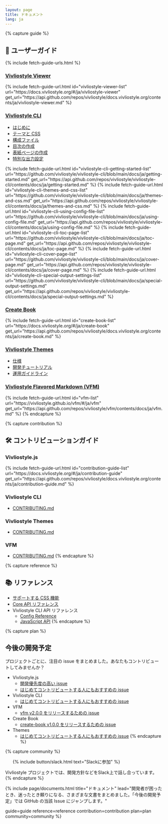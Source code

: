 ```yaml
---
layout: page
title: ドキュメント
lang: ja
---
```



{% capture guide %}
## 📖 ユーザーガイド
{% include fetch-guide-urls.html %}

### [Vivliostyle Viewer](https://docs.vivliostyle.org/#/ja/vivliostyle-viewer)
<ul id="vivliostyle-viewer-list"></ul>
{% include fetch-guide-url.html
  id="vivliostyle-viewer-list"
  url="https://docs.vivliostyle.org/#/ja/vivliostyle-viewer"
  get_url="https://api.github.com/repos/vivliostyle/docs.vivliostyle.org/contents/ja/vivliostyle-viewer.md"
%}

### [Vivliostyle CLI](https://github.com/vivliostyle/vivliostyle-cli/blob/main/docs/ja/index.md)
<ul>
  <li>
    <a href="https://github.com/vivliostyle/vivliostyle-cli/blob/main/docs/ja/getting-started.md">はじめに</a>
    <ul id="vivliostyle-cli-getting-started-list"></ul>
  </li>
  <li>
    <a href="https://github.com/vivliostyle/vivliostyle-cli/blob/main/docs/ja/themes-and-css.md">テーマと CSS</a>
    <ul id="vivliostyle-cli-themes-and-css-list"></ul>
  </li>
  <li>
    <a href="https://github.com/vivliostyle/vivliostyle-cli/blob/main/docs/ja/using-config-file.md">構成ファイル</a>
    <ul id="vivliostyle-cli-using-config-file-list"></ul>
  </li>
  <li>
    <a href="https://github.com/vivliostyle/vivliostyle-cli/blob/main/docs/ja/toc-page.md">目次の作成</a>
    <ul id="vivliostyle-cli-toc-page-list"></ul>
  </li>
  <li>
    <a href="https://github.com/vivliostyle/vivliostyle-cli/blob/main/docs/ja/cover-page.md">表紙ページの作成</a>
    <ul id="vivliostyle-cli-cover-page-list"></ul>
  </li>
  <li>
    <a href="https://github.com/vivliostyle/vivliostyle-cli/blob/main/docs/ja/special-output-settings.md">特別な出力設定</a>
    <ul id="vivliostyle-cli-special-output-settings-list"></ul>
  </li>
</ul>
{% include fetch-guide-url.html
  id="vivliostyle-cli-getting-started-list"
  url="https://github.com/vivliostyle/vivliostyle-cli/blob/main/docs/ja/getting-started.md"
  get_url="https://api.github.com/repos/vivliostyle/vivliostyle-cli/contents/docs/ja/getting-started.md"
%}
{% include fetch-guide-url.html
  id="vivliostyle-cli-themes-and-css-list"
  url="https://github.com/vivliostyle/vivliostyle-cli/blob/main/docs/ja/themes-and-css.md"
  get_url="https://api.github.com/repos/vivliostyle/vivliostyle-cli/contents/docs/ja/themes-and-css.md"
%}
{% include fetch-guide-url.html
  id="vivliostyle-cli-using-config-file-list"
  url="https://github.com/vivliostyle/vivliostyle-cli/blob/main/docs/ja/using-config-file.md"
  get_url="https://api.github.com/repos/vivliostyle/vivliostyle-cli/contents/docs/ja/using-config-file.md"
%}
{% include fetch-guide-url.html
  id="vivliostyle-cli-toc-page-list"
  url="https://github.com/vivliostyle/vivliostyle-cli/blob/main/docs/ja/toc-page.md"
  get_url="https://api.github.com/repos/vivliostyle/vivliostyle-cli/contents/docs/ja/toc-page.md"
%}
{% include fetch-guide-url.html
  id="vivliostyle-cli-cover-page-list"
  url="https://github.com/vivliostyle/vivliostyle-cli/blob/main/docs/ja/cover-page.md"
  get_url="https://api.github.com/repos/vivliostyle/vivliostyle-cli/contents/docs/ja/cover-page.md"
%}
{% include fetch-guide-url.html
  id="vivliostyle-cli-special-output-settings-list"
  url="https://github.com/vivliostyle/vivliostyle-cli/blob/main/docs/ja/special-output-settings.md"
  get_url="https://api.github.com/repos/vivliostyle/vivliostyle-cli/contents/docs/ja/special-output-settings.md"
%}

### [Create Book](https://docs.vivliostyle.org/#/ja/create-book)
<ul id="create-book-list"></ul>
{% include fetch-guide-url.html
  id="create-book-list"
  url="https://docs.vivliostyle.org/#/ja/create-book"
  get_url="https://api.github.com/repos/vivliostyle/docs.vivliostyle.org/contents/ja/create-book.md"
%}

### [Vivliostyle Themes](https://vivliostyle.github.io/themes/#/ja/)
<ul>
  <li><a href="https://vivliostyle.github.io/themes/#/ja/spec.md">仕様</a></li>
  <li><a href="https://vivliostyle.github.io/themes/#/ja/tutorial/step0.md">開発チュートリアル</a></li>
  <li><a href="https://vivliostyle.github.io/themes/#/ja/official.md">運用ガイドライン</a></li>
</ul>

### [Vivliostyle Flavored Markdown (VFM)](https://vivliostyle.github.io/vfm/#/ja/vfm)
<ul id="vfm-list"></ul>
{% include fetch-guide-url.html
  id="vfm-list"
  url="https://vivliostyle.github.io/vfm/#/ja/vfm"
  get_url="https://api.github.com/repos/vivliostyle/vfm/contents/docs/ja/vfm.md"
%}
{% endcapture %}


{% capture contribution %}
## 🛠 コントリビューションガイド

### Vivliostyle.js
<ul id="contribution-guide-list"></ul>
{% include fetch-guide-url.html
  id="contribution-guide-list"
  url="https://docs.vivliostyle.org/#/ja/contribution-guide"
  get_url="https://api.github.com/repos/vivliostyle/docs.vivliostyle.org/contents/ja/contribution-guide.md"
%}

### Vivliostyle CLI
- [CONTRIBUTING.md](https://github.com/vivliostyle/vivliostyle-cli/blob/main/CONTRIBUTING.md)

### Vivliostyle Themes
- [CONTRIBUTING.md](https://github.com/vivliostyle/themes/blob/master/CONTRIBUTING.md)

### VFM
- [CONTRIBUTING.md](https://github.com/vivliostyle/vfm/blob/master/CONTRIBUTING.md)
{% endcapture %}


{% capture reference %}
## 📚 リファレンス

- [サポートする CSS 機能](https://docs.vivliostyle.org/#/ja/supported-css-features)
- [Core API リファレンス](https://docs.vivliostyle.org/#/ja/api)
- Vivliostyle CLI API リファレンス
  - [Config Reference](https://github.com/vivliostyle/vivliostyle-cli/blob/main/docs/config.md)
  - [JavaScript API](https://github.com/vivliostyle/vivliostyle-cli/blob/main/docs/api-javascript.md)
{% endcapture %}


{% capture plan %}
## 今後の開発予定

プロジェクトごとに、注目の issue をまとめました。あなたもコントリビュートしてみませんか？

- Vivliostyle.js
  - [開発優先度の高い issue](https://github.com/vivliostyle/vivliostyle.js/issues?q=is%3Aissue+is%3Aopen+label%3AP1)
  - [はじめてコントリビュートする人にもおすすめの issue](https://github.com/vivliostyle/vivliostyle.js/issues?q=is%3Aissue+is%3Aopen+label%3A%22good+first+issue%22)
- Vivliostyle CLI
  - [はじめてコントリビュートする人にもおすすめの issue](https://github.com/vivliostyle/vivliostyle-cli/issues?q=is%3Aissue+is%3Aopen+label%3A%22good+first+issue%22)
- VFM
  - [vfm v2.0.0 をリリースするための issue](https://github.com/vivliostyle/vfm/milestone/1)
- Create Book
  - [create-book v1.0.0 をリリースするための issue](https://github.com/vivliostyle/create-book/milestone/1)
- Themes
  - [はじめてコントリビュートする人にもおすすめの issue](https://github.com/vivliostyle/themes/issues?q=is%3Aissue+is%3Aopen+label%3A%22good+first+issue%22)
{% endcapture %}


{% capture community %}
<ol class="list--medium">
  {% include button/slack.html text="Slackに参加" %}
</ol>

Vivliostyle プロジェクトでは、開発方針などをSlack上で話し合っています。
{% endcapture %}


{% include page/documents.html
  title="ドキュメント"
  lead="開発者が困ったとき、迷ったとき頼りになる、さまざまな文書をまとめました。「今後の開発予定」では GitHub の当該 Issue にジャンプします。"

  guide=guide
  reference=reference
  contribution=contribution
  plan=plan
  community=community
%}
